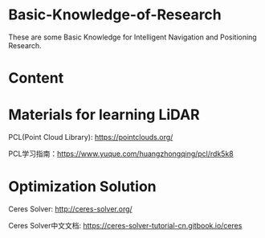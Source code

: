 # Basic-Knowledge-of-Research
These are some Basic Knowledge for Intelligent Navigation and Positioning Research.
# Content

# Materials for learning LiDAR
PCL(Point Cloud Library): https://pointclouds.org/

PCL学习指南：https://www.yuque.com/huangzhongqing/pcl/rdk5k8

# Optimization Solution
Ceres Solver: http://ceres-solver.org/

Ceres Solver中文文档: https://ceres-solver-tutorial-cn.gitbook.io/ceres
